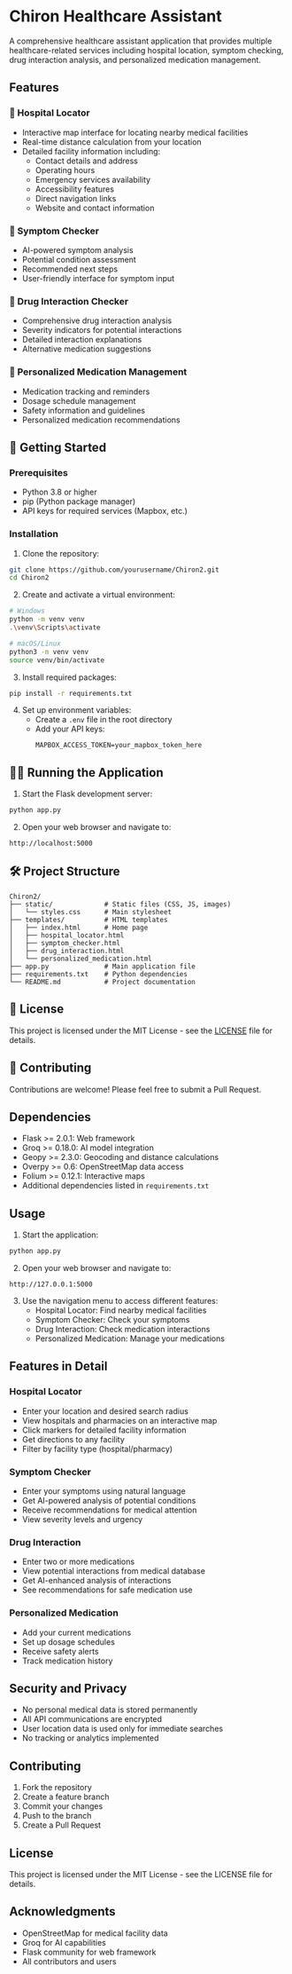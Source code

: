 
# Chiron Healthcare Assistant

A comprehensive healthcare assistant application that provides multiple healthcare-related services including hospital location, symptom checking, drug interaction analysis, and personalized medication management.

## Features

### 🏥 Hospital Locator 
- Interactive map interface for locating nearby medical facilities
- Real-time distance calculation from your location
- Detailed facility information including:
  - Contact details and address
  - Operating hours
  - Emergency services availability
  - Accessibility features
  - Direct navigation links
  - Website and contact information

### 🤒 Symptom Checker 
- AI-powered symptom analysis
- Potential condition assessment
- Recommended next steps
- User-friendly interface for symptom input

### 💊 Drug Interaction Checker 
- Comprehensive drug interaction analysis
- Severity indicators for potential interactions
- Detailed interaction explanations
- Alternative medication suggestions

### 💊 Personalized Medication Management 
- Medication tracking and reminders
- Dosage schedule management
- Safety information and guidelines
- Personalized medication recommendations

## 🚀 Getting Started

### Prerequisites
- Python 3.8 or higher
- pip (Python package manager)
- API keys for required services (Mapbox, etc.)

### Installation

1. Clone the repository:
```bash
git clone https://github.com/yourusername/Chiron2.git
cd Chiron2
```

2. Create and activate a virtual environment:
```bash
# Windows
python -m venv venv
.\venv\Scripts\activate

# macOS/Linux
python3 -m venv venv
source venv/bin/activate
```

3. Install required packages:
```bash
pip install -r requirements.txt
```

4. Set up environment variables:
   - Create a `.env` file in the root directory
   - Add your API keys:
     ```
     MAPBOX_ACCESS_TOKEN=your_mapbox_token_here
     ```

## 🏃‍♂️ Running the Application

1. Start the Flask development server:
```bash
python app.py
```

2. Open your web browser and navigate to:
```
http://localhost:5000
```

## 🛠️ Project Structure

```
Chiron2/
├── static/             # Static files (CSS, JS, images)
│   └── styles.css      # Main stylesheet
├── templates/          # HTML templates
│   ├── index.html      # Home page
│   ├── hospital_locator.html
│   ├── symptom_checker.html
│   ├── drug_interaction.html
│   └── personalized_medication.html
├── app.py              # Main application file
├── requirements.txt    # Python dependencies
└── README.md           # Project documentation
```

## 📝 License

This project is licensed under the MIT License - see the [LICENSE](LICENSE) file for details.

## 🤝 Contributing

Contributions are welcome! Please feel free to submit a Pull Request.

## Dependencies
- Flask >= 2.0.1: Web framework
- Groq >= 0.18.0: AI model integration
- Geopy >= 2.3.0: Geocoding and distance calculations
- Overpy >= 0.6: OpenStreetMap data access
- Folium >= 0.12.1: Interactive maps
- Additional dependencies listed in `requirements.txt`

## Usage

1. Start the application:
```bash
python app.py
```

2. Open your web browser and navigate to:
```
http://127.0.0.1:5000
```

3. Use the navigation menu to access different features:
   - Hospital Locator: Find nearby medical facilities
   - Symptom Checker: Check your symptoms
   - Drug Interaction: Check medication interactions
   - Personalized Medication: Manage your medications

## Features in Detail

### Hospital Locator
- Enter your location and desired search radius
- View hospitals and pharmacies on an interactive map
- Click markers for detailed facility information
- Get directions to any facility
- Filter by facility type (hospital/pharmacy)

### Symptom Checker
- Enter your symptoms using natural language
- Get AI-powered analysis of potential conditions
- Receive recommendations for medical attention
- View severity levels and urgency

### Drug Interaction
- Enter two or more medications
- View potential interactions from medical database
- Get AI-enhanced analysis of interactions
- See recommendations for safe medication use

### Personalized Medication
- Add your current medications
- Set up dosage schedules
- Receive safety alerts
- Track medication history

## Security and Privacy

- No personal medical data is stored permanently
- All API communications are encrypted
- User location data is used only for immediate searches
- No tracking or analytics implemented

## Contributing

1. Fork the repository
2. Create a feature branch
3. Commit your changes
4. Push to the branch
5. Create a Pull Request

## License

This project is licensed under the MIT License - see the LICENSE file for details.

## Acknowledgments

- OpenStreetMap for medical facility data
- Groq for AI capabilities
- Flask community for web framework
- All contributors and users

